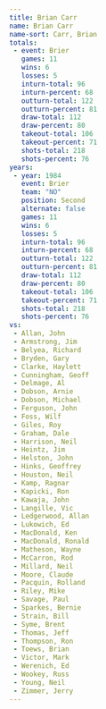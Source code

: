 ```yaml
---
title: Brian Carr
name: Brian Carr
name-sort: Carr, Brian
totals:
 - event: Brier
   games: 11
   wins: 6
   losses: 5
   inturn-total: 96
   inturn-percent: 68
   outturn-total: 122
   outturn-percent: 81
   draw-total: 112
   draw-percent: 80
   takeout-total: 106
   takeout-percent: 71
   shots-total: 218
   shots-percent: 76
years:
 - year: 1984
   event: Brier
   team: "NO"
   position: Second
   alternate: false
   games: 11
   wins: 6
   losses: 5
   inturn-total: 96
   inturn-percent: 68
   outturn-total: 122
   outturn-percent: 81
   draw-total: 112
   draw-percent: 80
   takeout-total: 106
   takeout-percent: 71
   shots-total: 218
   shots-percent: 76
vs:
 - Allan, John
 - Armstrong, Jim
 - Belyea, Richard
 - Bryden, Gary
 - Clarke, Haylett
 - Cunningham, Geoff
 - Delmage, Al
 - Dobson, Arnie
 - Dobson, Michael
 - Ferguson, John
 - Foss, Wilf
 - Giles, Roy
 - Graham, Dale
 - Harrison, Neil
 - Heintz, Jim
 - Helston, John
 - Hinks, Geoffrey
 - Houston, Neil
 - Kamp, Ragnar
 - Kapicki, Ron
 - Kawaja, John
 - Langille, Vic
 - Ledgerwood, Allan
 - Lukowich, Ed
 - MacDonald, Ken
 - MacDonald, Ronald
 - Matheson, Wayne
 - McCarron, Rod
 - Millard, Neil
 - Moore, Claude
 - Pacquin, Rolland
 - Riley, Mike
 - Savage, Paul
 - Sparkes, Bernie
 - Strain, Bill
 - Syme, Brent
 - Thomas, Jeff
 - Thompson, Ron
 - Toews, Brian
 - Victor, Mark
 - Werenich, Ed
 - Wookey, Russ
 - Young, Neil
 - Zimmer, Jerry
---
```

